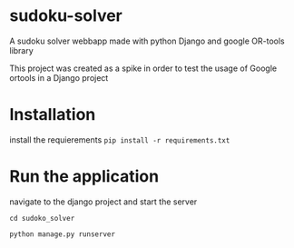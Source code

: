 # sudoku-solver
A sudoku solver webbapp made with python Django and google OR-tools library

This project was created as a spike in order to test the usage of Google ortools in a Django project 

# Installation
install the requierements
```pip install -r requirements.txt```

# Run the application
navigate to the django project and start the server

```cd sudoko_solver```

```python manage.py runserver```
